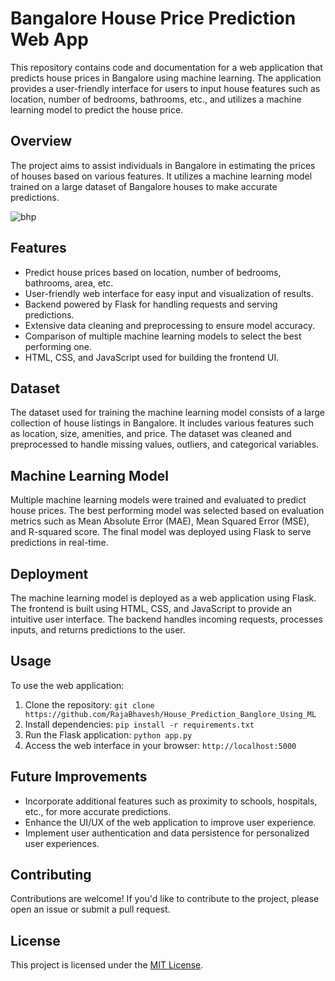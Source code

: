 # Bangalore House Price Prediction Web App

This repository contains code and documentation for a web application that predicts house prices in Bangalore using machine learning. The application provides a user-friendly interface for users to input house features such as location, number of bedrooms, bathrooms, etc., and utilizes a machine learning model to predict the house price.

## Overview

The project aims to assist individuals in Bangalore in estimating the prices of houses based on various features. It utilizes a machine learning model trained on a large dataset of Bangalore houses to make accurate predictions.

![bhp](https://github.com/RajaBhavesh/House_Prediction_Banglore_Using_ML/assets/115658728/7034b0ae-f17f-44b8-86f8-b4e3b6d3353b)




## Features

- Predict house prices based on location, number of bedrooms, bathrooms, area, etc.
- User-friendly web interface for easy input and visualization of results.
- Backend powered by Flask for handling requests and serving predictions.
- Extensive data cleaning and preprocessing to ensure model accuracy.
- Comparison of multiple machine learning models to select the best performing one.
- HTML, CSS, and JavaScript used for building the frontend UI.

## Dataset

The dataset used for training the machine learning model consists of a large collection of house listings in Bangalore. It includes various features such as location, size, amenities, and price. The dataset was cleaned and preprocessed to handle missing values, outliers, and categorical variables.

## Machine Learning Model

Multiple machine learning models were trained and evaluated to predict house prices. The best performing model was selected based on evaluation metrics such as Mean Absolute Error (MAE), Mean Squared Error (MSE), and R-squared score. The final model was deployed using Flask to serve predictions in real-time.

## Deployment

The machine learning model is deployed as a web application using Flask. The frontend is built using HTML, CSS, and JavaScript to provide an intuitive user interface. The backend handles incoming requests, processes inputs, and returns predictions to the user.

## Usage

To use the web application:
1. Clone the repository: `git clone https://github.com/RajaBhavesh/House_Prediction_Banglore_Using_ML`
2. Install dependencies: `pip install -r requirements.txt`
3. Run the Flask application: `python app.py`
4. Access the web interface in your browser: `http://localhost:5000`

## Future Improvements

- Incorporate additional features such as proximity to schools, hospitals, etc., for more accurate predictions.
- Enhance the UI/UX of the web application to improve user experience.
- Implement user authentication and data persistence for personalized user experiences.

## Contributing

Contributions are welcome! If you'd like to contribute to the project, please open an issue or submit a pull request.

## License

This project is licensed under the [MIT License](LICENSE).
